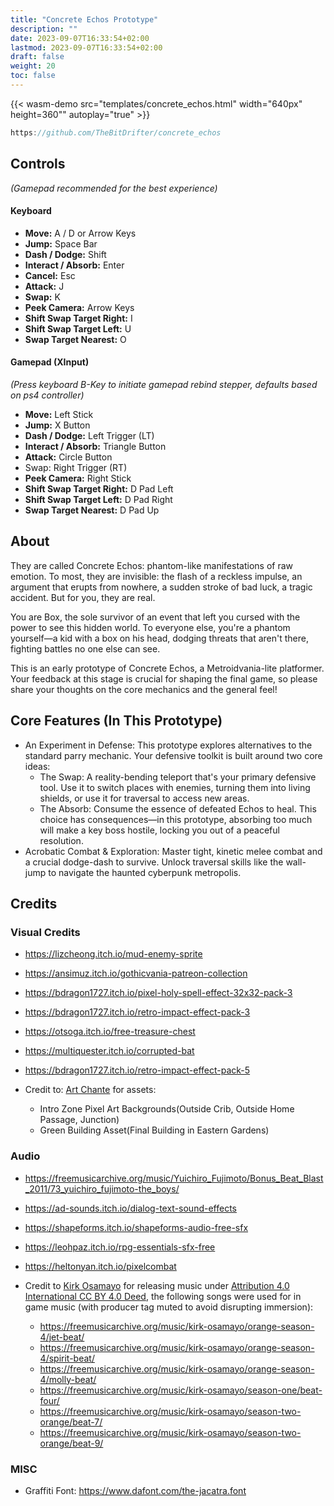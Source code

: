 ```yaml
---
title: "Concrete Echos Prototype"
description: ""
date: 2023-09-07T16:33:54+02:00
lastmod: 2023-09-07T16:33:54+02:00
draft: false
weight: 20
toc: false
---
```


{{< wasm-demo src="templates/concrete_echos.html" width="640px" height=360"" autoplay="true" >}}

```go
https://github.com/TheBitDrifter/concrete_echos
```

## Controls

_(Gamepad recommended for the best experience)_

#### Keyboard

- **Move:** A / D or Arrow Keys
- **Jump:** Space Bar
- **Dash / Dodge:** Shift
- **Interact / Absorb:** Enter
- **Cancel:** Esc
- **Attack:** J
- **Swap:** K
- **Peek Camera:** Arrow Keys
- **Shift Swap Target Right:** I
- **Shift Swap Target Left:** U
- **Swap Target Nearest:** O

#### Gamepad (XInput)

_(Press keyboard B-Key to initiate gamepad rebind stepper, defaults based on ps4 controller)_

- **Move:** Left Stick
- **Jump:** X Button
- **Dash / Dodge:** Left Trigger (LT)
- **Interact / Absorb:** Triangle Button
- **Attack:** Circle Button
- Swap: Right Trigger (RT)
- **Peek Camera:** Right Stick
- **Shift Swap Target Right:** D Pad Left
- **Shift Swap Target Left:** D Pad Right
- **Swap Target Nearest:** D Pad Up

## About

They are called Concrete Echos: phantom-like manifestations of raw emotion. To most, they are invisible: the flash of a reckless impulse, an argument that erupts from nowhere, a sudden stroke of bad luck, a tragic accident. But for you, they are real.

You are Box, the sole survivor of an event that left you cursed with the power to see this hidden world. To everyone else, you're a phantom yourself—a kid with a box on his head, dodging threats that aren't there, fighting battles no one else can see.

This is an early prototype of Concrete Echos, a Metroidvania-lite platformer. Your feedback at this stage is crucial for shaping the final game, so please share your thoughts on the core mechanics and the general feel!

## Core Features (In This Prototype)

- An Experiment in Defense: This prototype explores alternatives to the standard parry mechanic. Your defensive toolkit is built around two core ideas:
  - The Swap: A reality-bending teleport that's your primary defensive tool. Use it to switch places with enemies, turning them into living shields, or use it for traversal to access new areas.
  - The Absorb: Consume the essence of defeated Echos to heal. This choice has consequences—in this prototype, absorbing too much will make a key boss hostile, locking you out of a peaceful resolution.
- Acrobatic Combat & Exploration: Master tight, kinetic melee combat and a crucial dodge-dash to survive. Unlock traversal skills like the wall-jump to navigate the haunted cyberpunk metropolis.

## Credits

### Visual Credits

- <https://lizcheong.itch.io/mud-enemy-sprite>
- <https://ansimuz.itch.io/gothicvania-patreon-collection>
- <https://bdragon1727.itch.io/pixel-holy-spell-effect-32x32-pack-3>
- <https://bdragon1727.itch.io/retro-impact-effect-pack-3>
- <https://otsoga.itch.io/free-treasure-chest>
- <https://multiquester.itch.io/corrupted-bat>
- <https://bdragon1727.itch.io/retro-impact-effect-pack-5>
- Credit to: [Art Chante](https://www.youtube.com/@ArtChante/videos) for assets:

  - Intro Zone Pixel Art Backgrounds(Outside Crib, Outside Home Passage, Junction)
  - Green Building Asset(Final Building in Eastern Gardens)

### Audio

- <https://freemusicarchive.org/music/Yuichiro_Fujimoto/Bonus_Beat_Blast_2011/73_yuichiro_fujimoto-the_boys/>
- <https://ad-sounds.itch.io/dialog-text-sound-effects>
- <https://shapeforms.itch.io/shapeforms-audio-free-sfx>
- <https://leohpaz.itch.io/rpg-essentials-sfx-free>
- <https://heltonyan.itch.io/pixelcombat>
- Credit to [Kirk Osamayo](https://freemusicarchive.org/music/kirk-osamayo) for releasing music under [Attribution 4.0 International CC BY 4.0 Deed](https://creativecommons.org/licenses/by/4.0/),
  the following songs were used for in game music (with producer tag muted to avoid disrupting immersion):

  - <https://freemusicarchive.org/music/kirk-osamayo/orange-season-4/jet-beat/>
  - <https://freemusicarchive.org/music/kirk-osamayo/orange-season-4/spirit-beat/>
  - <https://freemusicarchive.org/music/kirk-osamayo/orange-season-4/molly-beat/>
  - <https://freemusicarchive.org/music/kirk-osamayo/season-one/beat-four/>
  - <https://freemusicarchive.org/music/kirk-osamayo/season-two-orange/beat-7/>
  - <https://freemusicarchive.org/music/kirk-osamayo/season-two-orange/beat-9/>

### MISC

- Graffiti Font: <https://www.dafont.com/the-jacatra.font>
